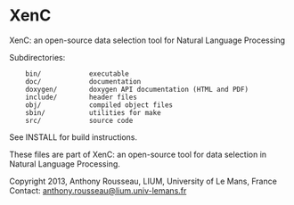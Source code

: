 XenC
====

XenC: an open-source data selection tool for Natural Language Processing

Subdirectories:

		bin/			executable
		doc/			documentation
		doxygen/		doxygen API documentation (HTML and PDF)
		include/		header files
		obj/			compiled object files
		sbin/			utilities for make
		src/			source code
		
See INSTALL for build instructions.

These files are part of XenC: an open-source tool for data selection in Natural Language Processing.

Copyright 2013, Anthony Rousseau, LIUM, University of Le Mans, France
Contact: anthony.rousseau@lium.univ-lemans.fr
